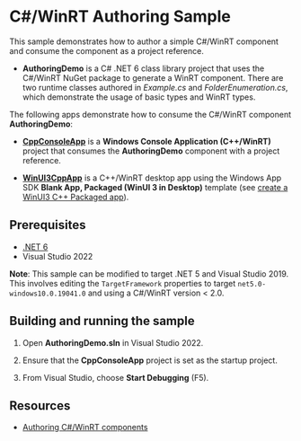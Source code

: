 # C#/WinRT Authoring Sample

This sample demonstrates how to author a simple C#/WinRT component and consume the component as a project reference.

- **AuthoringDemo** is a C# .NET 6 class library project that uses the C#/WinRT NuGet package to generate a WinRT component. There are two runtime classes authored in *Example.cs* and *FolderEnumeration.cs*, which demonstrate the usage of basic types and WinRT types.

The following apps demonstrate how to consume the C#/WinRT component **AuthoringDemo**:

- [**CppConsoleApp**](CppConsoleApp) is a **Windows Console Application (C++/WinRT)** project that consumes the **AuthoringDemo** component with a project reference.

- [**WinUI3CppApp**](WinUI3CppApp) is a C++/WinRT desktop app using the Windows App SDK **Blank App, Packaged (WinUI 3 in Desktop)** template (see [create a WinUI3 C++ Packaged app](https://docs.microsoft.com/windows/apps/winui/winui3/create-your-first-winui3-app?pivots=winui3-packaged-cpp)).



## Prerequisites

* [.NET 6](https://dotnet.microsoft.com/download/dotnet/6.0)
* Visual Studio 2022

**Note**: This sample can be modified to target .NET 5 and Visual Studio 2019. This involves editing the `TargetFramework` properties to target `net5.0-windows10.0.19041.0` and using a C#/WinRT version < 2.0.

## Building and running the sample

1. Open **AuthoringDemo.sln** in Visual Studio 2022.

2. Ensure that the **CppConsoleApp** project is set as the startup project.

3. From Visual Studio, choose **Start Debugging** (F5). 

## Resources

- [Authoring C#/WinRT components](https://github.com/microsoft/CsWinRT/blob/master/docs/authoring.md)
